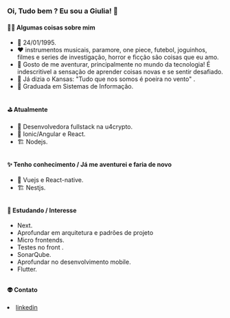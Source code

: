 ### Oi, Tudo bem ? Eu sou a Giulia! 👋

<h4> 👩‍💻 Algumas coisas sobre mim </h4>

- 🎈 24/01/1995. 
- :heart: instrumentos musicais, paramore, one piece, futebol, joguinhos, filmes e series de investigação, horror e ficção são coisas que eu amo.
- 🎯 Gosto de me aventurar, principalmente no mundo da tecnologia! É indescritivel a sensação de aprender coisas novas e se sentir desafiado.     
- 💬 Já dizia o Kansas: "Tudo que nos somos é poeira no vento" . 
- 📕 Graduada em Sistemas de Informação.
 ##
 
 <h4> ⛳ Atualmente </h4> 
 
 - 💜 Desenvolvedora fullstack na u4crypto.
 - 🎨 Ionic/Angular e React.
 - 🏗️ Nodejs.
  ##
 
  <h4> ✨ Tenho conhecimento / Já me aventurei e faria de novo</h4> 
  
  - 🎨 Vuejs e React-native.
  - 🏗️ Nestjs.
   ##
  
  <h4> 🤔 Estudando / Interesse </h4> 
  
   - Next.
   - Aprofundar em arquitetura e padrões de projeto  
   - Micro frontends.
   - Testes no front .
   - SonarQube.
   - Aprofundar no desenvolvimento mobile.
   - Flutter. 
   ##
   
   <h4> 👽 Contato </h4
   
   - <a href="https://www.linkedin.com/in/giulia-lage-bb0904118/" target="_blank">linkedin </a>
  
